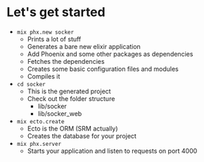 # Let's get started

- `mix phx.new socker`
  - Prints a lot of stuff
  - Generates a bare new elixir application
  - Add Phoenix and some other packages as dependencies
  - Fetches the dependencies
  - Creates some basic configuration files and modules
  - Compiles it
- `cd socker`
  - This is the generated project
  - Check out the folder structure
    - lib/socker
    - lib/socker_web
- `mix ecto.create`
  - Ecto is the ORM (SRM actually)
  - Creates the database for your project
- `mix phx.server`
  - Starts your application and listen to requests on port 4000

